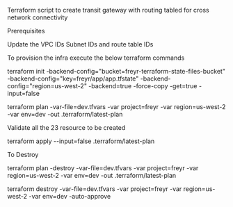 Terraform script to create transit gateway with routing tabled for cross network connectivity

Prerequisites

Update the VPC IDs
Subnet IDs and route table IDs

To provision the infra execute the below terraform commands

terraform init -backend-config="bucket=freyr-terraform-state-files-bucket" -backend-config="key=freyr/app/app.tfstate" -backend-config="region=us-west-2" -backend=true -force-copy -get=true -input=false


terraform plan -var-file=dev.tfvars -var project=freyr -var region=us-west-2 -var env=dev -out .terraform/latest-plan

Validate all the 23 resource to be created

terraform apply --input=false .terraform/latest-plan

To Destroy

terraform plan -destroy -var-file=dev.tfvars -var project=freyr -var region=us-west-2 -var env=dev -out .terraform/latest-plan

terraform destroy -var-file=dev.tfvars -var project=freyr -var region=us-west-2 -var env=dev -auto-approve